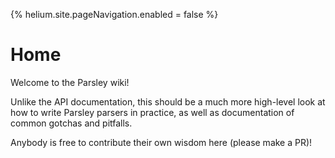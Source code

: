 {%
helium.site.pageNavigation.enabled = false
%}
# Home

Welcome to the Parsley wiki!

Unlike the API documentation, this should be a much more high-level look at how to write Parsley parsers in practice, as well as documentation of common gotchas and pitfalls.

Anybody is free to contribute their own wisdom here (please make a PR)!
